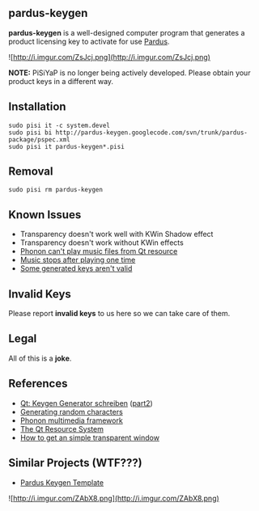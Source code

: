 ## pardus-keygen

**pardus-keygen** is a well-designed computer program that generates a product licensing key to activate for use [Pardus](http://www.pardus.org.tr/eng/).

![http://i.imgur.com/ZsJcj.png](http://i.imgur.com/ZsJcj.png)

**NOTE:** PiSiYaP is no longer being actively developed. Please obtain your product keys in a different way.

## Installation ##
```
sudo pisi it -c system.devel
sudo pisi bi http://pardus-keygen.googlecode.com/svn/trunk/pardus-package/pspec.xml
sudo pisi it pardus-keygen*.pisi
```

## Removal ##
```
sudo pisi rm pardus-keygen
```

## Known Issues ##
  * Transparency doesn't work well with KWin Shadow effect
  * Transparency doesn't work without KWin effects
  * [Phonon can't play music files from Qt resource](http://www.google.com.tr/search?hl=tr&q=qt+resource+phonon)
  * [Music stops after playing one time](http://code.google.com/p/pardus-keygen/issues/detail?id=1)
  * [Some generated keys aren't valid](http://code.google.com/p/pardus-keygen/wiki/InvalidKeys)

## Invalid Keys ##
Please report **invalid keys** to us here so we can take care of them.

## Legal ##
All of this is a **joke**.

## References ##
  * [Qt: Keygen Generator schreiben](http://www.youtube.com/watch?v=6ewTVoBEif4) ([part2](http://www.youtube.com/watch?v=vQjLMpyX9nE))
  * [Generating random characters](http://www.qtcentre.org/threads/4613-Generating-random-characters)
  * [Phonon multimedia framework](http://doc.qt.nokia.com/latest/phonon-overview.html)
  * [The Qt Resource System](http://doc.qt.nokia.com/latest/resources.html)
  * [How to get an simple transparent window](http://developer.qt.nokia.com/forums/viewthread/1107)

## Similar Projects (WTF???) ##
  * [Pardus Keygen Template](http://forum.tuts4you.com/index.php?showtopic=19574)

![http://i.imgur.com/ZAbX8.png](http://i.imgur.com/ZAbX8.png)
